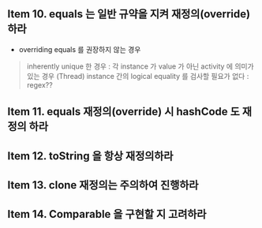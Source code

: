 ## Item 10. equals 는 일반 규약을 지켜 재정의(override)하라

- overriding equals 를 권장하지 않는 경우

> inherently unique 한 경우 : 각 instance 가 value 가 아닌 activity 에 의미가 있는 경우 (Thread)
> instance 간의 logical	equality 를 검사할 필요가 없다 : regex??
> 

## Item 11. equals 재정의(override) 시 hashCode 도 재정의 하라

## Item 12. toString 을 항상 재정의하라

## Item 13. clone 재정의는 주의하여 진행하라

## Item 14. Comparable 을 구현할 지 고려하라
